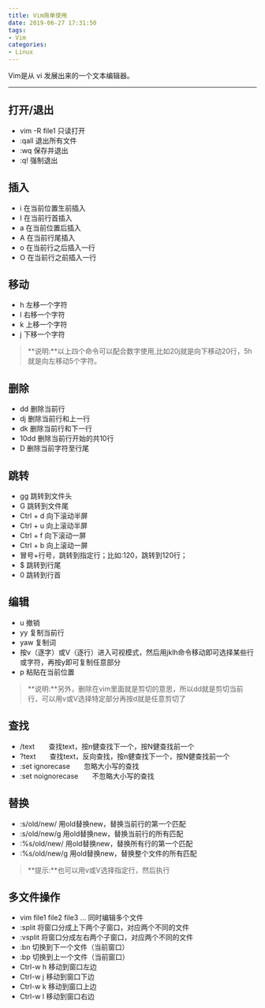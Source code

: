 ```yaml
---
title: Vim简单使用
date: 2019-06-27 17:31:50
tags: 
- Vim
categories:
- Linux
---
```



Vim是从 vi 发展出来的一个文本编辑器。

---

## 打开/退出

+ vim -R file1 只读打开
+ :qall 退出所有文件
+ :wq 保存并退出
+ :q! 强制退出

## 插入

+ i 在当前位置生前插入
+ I 在当前行首插入
+ a 在当前位置后插入
+ A 在当前行尾插入
+ o 在当前行之后插入一行
+ O 在当前行之前插入一行

## 移动

+ h 左移一个字符
+ l 右移一个字符
+ k 上移一个字符
+ j 下移一个字符

>**说明:**以上四个命令可以配合数字使用,比如20j就是向下移动20行，5h就是向左移动5个字符。

## 删除

+ dd 删除当前行
+ dj 删除当前行和上一行
+ dk 删除当前行和下一行
+ 10dd 删除当前行开始的共10行
+ D 删除当前字符至行尾

## 跳转

+ gg 跳转到文件头
+ G 跳转到文件尾
+ Ctrl + d 向下滚动半屏
+ Ctrl + u 向上滚动半屏
+ Ctrl + f 向下滚动一屏
+ Ctrl + b 向上滚动一屏
+ 冒号+行号，跳转到指定行；比如:120，跳转到120行；
+ $ 跳转到行尾
+ 0 跳转到行首

## 编辑

+ u 撤销
+ yy 复制当前行
+ yaw 复制词
+ 按v（逐字）或V（逐行）进入可视模式，然后用jklh命令移动即可选择某些行或字符，再按y即可复制任意部分
+ p 粘贴在当前位置

>**说明:**另外，删除在vim里面就是剪切的意思，所以dd就是剪切当前行，可以用v或V选择特定部分再按d就是任意剪切了

## 查找

+ /text　　查找text，按n健查找下一个，按N健查找前一个
+ ?text　　查找text，反向查找，按n健查找下一个，按N健查找前一个
+ :set ignorecase　　忽略大小写的查找
+ :set noignorecase　　不忽略大小写的查找

## 替换

+ :s/old/new/ 用old替换new，替换当前行的第一个匹配
+ :s/old/new/g 用old替换new，替换当前行的所有匹配
+ :%s/old/new/ 用old替换new，替换所有行的第一个匹配
+ :%s/old/new/g 用old替换new，替换整个文件的所有匹配

>**提示:**也可以用v或V选择指定行，然后执行

## 多文件操作

+ vim file1 file2 file3 ... 同时编辑多个文件
+ :split 将窗口分成上下两个子窗口，对应两个不同的文件
+ :vsplit 将窗口分成左右两个子窗口，对应两个不同的文件
+ :bn 切换到下一个文件（当前窗口）
+ :bp 切换到上一个文件（当前窗口）
+ Ctrl-w h    移动到窗口左边
+ Ctrl-w j    移动到窗口下边
+ Ctrl-w k    移动到窗口上边
+ Ctrl-w l    移动到窗口右边

